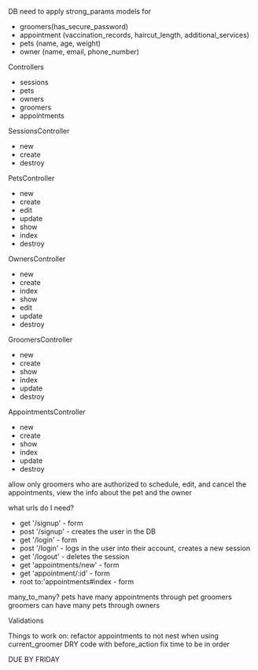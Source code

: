 DB
need to apply strong_params
models for 
- groomers(has_secure_password)
- appointment (vaccination_records, haircut_length, additional_services)
- pets (name, age, weight)
- owner (name, email, phone_number)

Controllers
- sessions
- pets
- owners
- groomers
- appointments 

SessionsController
- new
- create
- destroy

PetsController
- new
- create
- edit
- update
- show
- index
- destroy

OwnersController
- new
- create
- index
- show
- edit
- update 
- destroy

GroomersController
- new
- create
- show
- index
- update
- destroy

AppointmentsController
- new
- create
- show
- index
- update
- destroy

allow only groomers who are authorized to schedule, edit, and cancel the appointments, view the info about the pet and the owner

what urls do I need?
- get '/signup' - form
- post '/signup' - creates the user in the DB
- get '/login' - form
- post '/login' - logs in the user into their account, creates a new session
- get '/logout' - deletes the session
- get 'appointments/new' - form 
- get 'appointment/:id' - form
- root to:'appointments#index - form 
              
many_to_many? pets have many appointments through pet groomers 
              groomers can have many pets through owners

Validations





Things to work on:
refactor appointments to not nest when using current_groomer
DRY code with before_action
fix time to be in order

DUE BY FRIDAY